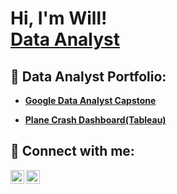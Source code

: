 <h1>Hi, I'm Will! <br/><a href="https://www.linkedin.com/in/will-pepper/">Data Analyst</a> </h1>

<h2>📁 Data Analyst Portfolio:</h2>

- <b><a href="https://github.com/WillPepperr/Google_Data_Analyst_CapstoneGoogle Data Analyst Capstone">Google Data Analyst Capstone</a></b>

- <b><a href="https://public.tableau.com/app/profile/champion4000/viz/PlaneCrashDashboard_16789792231550/Dashboard1?publish=yes"/>Plane Crash Dashboard(Tableau)</a>


<h2> 🤳 Connect with me:</h2>


[<img align="left" alt="JoshMadakor | LinkedIn" width="22px" src="https://cdn.jsdelivr.net/npm/simple-icons@v3/icons/linkedin.svg" />][linkedin]
[<img align="left" alt="JoshMadakor | Instagram" width="22px" src="https://cdn.jsdelivr.net/npm/simple-icons@v3/icons/instagram.svg" />][instagram]


[instagram]: https://www.instagram.com/willpepperr/
[linkedin]: https://www.linkedin.com/in/will-pepper/
